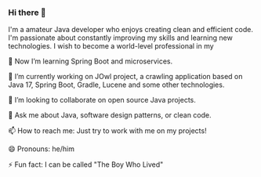 ### Hi there 👋

I'm a amateur Java developer who enjoys creating clean and efficient code. I'm passionate about constantly improving my skills and learning new technologies. I wish to become a world-level professional in my 

🌱 Now I’m learning Spring Boot and microservices.

🔭 I’m currently working on JOwl project, a crawling application based on Java 17, Spring Boot, Gradle, Lucene and some other technologies.

👯 I’m looking to collaborate on open source Java projects.

💬 Ask me about Java, software design patterns, or clean code.

📫 How to reach me: Just try to work with me on my projects!

😄 Pronouns: he/him

⚡ Fun fact: I can be called "The Boy Who Lived"
